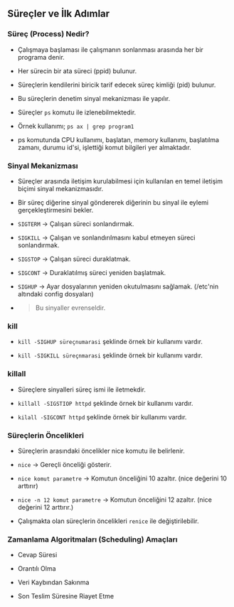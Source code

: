 ## Süreçler ve İlk Adımlar

### Süreç (Process) Nedir?

- Çalışmaya başlaması ile çalışmanın sonlanması arasında her bir programa denir.

- Her sürecin bir ata süreci (ppid) bulunur.

- Süreçlerin kendilerini biricik tarif edecek süreç kimliği (pid) bulunur.

- Bu süreçlerin denetim sinyal mekanizması ile yapılır.

- Süreçler `ps` komutu ile izlenebilmektedir.

- Örnek kullanımı; `ps ax | grep program1`

- ps komutunda CPU kullanımı, başlatan, memory kullanımı, başlatılma zamanı, durumu id'si, işlettiği komut bilgileri yer almaktadır.



### Sinyal Mekanizması

- Süreçler arasında iletişim kurulabilmesi için kullanılan en temel iletişim biçimi sinyal mekanizmasıdır.

- Bir süreç diğerine sinyal göndererek diğerinin bu sinyal ile eylemi gerçekleştirmesini bekler.

- `SIGTERM` -> Çalışan süreci sonlandırmak.

- `SIGKILL` -> Çalışan ve sonlandırılmasını kabul etmeyen süreci sonlandırmak.

- `SIGSTOP` -> Çalışan süreci duraklatmak.

- `SIGCONT` -> Duraklatılmış süreci yeniden başlatmak.

- `SIGHUP` -> Ayar dosyalarının yeniden okutulmasını sağlamak. (/etc'nin altındaki config dosyaları)

- > Bu sinyaller evrenseldir.



### kill

- `kill -SIGHUP süreçnumarasi` şeklinde örnek bir kullanımı vardır.

- `kill -SIGKILL süreçnmarasi` şeklinde örnek bir kullanımı vardır.



### killall

- Süreçlere sinyalleri süreç ismi ile iletmekdir.

- `killall -SIGSTIOP httpd` şeklinde örnek bir kullanımı vardır.

- `kilall -SIGCONT httpd`  şeklinde örnek bir kullanımı vardır.



### Süreçlerin Öncelikleri

- Süreçlerin arasındaki öncelikler nice komutu ile belirlenir.

- `nice` -> Gereçli önceliği gösterir.

- `nice komut parametre` -> Komutun önceliğini 10 azaltır. (nice değerini 10 arttırır)

- `nice -n 12 komut parametre` -> Komutun önceliğini 12 azaltır. (nice değerini 12 arttırır.)

- Çalışmakta olan süreçlerin öncelikleri `renice` ile değiştirilebilir.



### Zamanlama Algoritmaları (Scheduling) Amaçları

- Cevap Süresi

- Orantılı Olma

- Veri Kaybından Sakınma

- Son Teslim Süresine Riayet Etme
